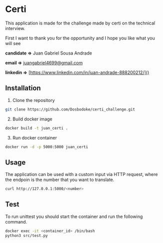 # Certi

This application is made for the challenge made by certi on the technical interview.

First I want to thank you for the opportunity and I hope you like what you will see

**candidate =>** Juan Gabriel Sousa Andrade

**email =>** juangabriel4699@gmail.com

**linkedin =>** [https://www.linkedin.com/in/juan-andrade-888200212/]()

## Installation

1. Clone the repository

```bash
git clone https://github.com/Dosbodoke/certi_challenge.git
```

2. Build docker image
```bash
docker build -t juan_certi .
```

3. Run docker container
```bash
docker run -d -p 5000:5000 juan_certi
```

## Usage
The application can be used with a custom input via HTTP request, where the endpoin is the number that you want to translate.

```bash
curl http://127.0.0.1:5000/<number>
```

## Test
To run unittest you should start the container and run the following command.

```bash
docker exec -it <container_id> /bin/bash
python3 src/test.py
```